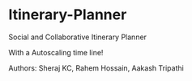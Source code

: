# Itinerary-Planner

Social and Collaborative Itinerary Planner

With a Autoscaling time line!

Authors: Sheraj KC, Rahem Hossain, Aakash Tripathi
